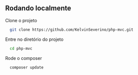 
## Rodando localmente

Clone o projeto

```bash
  git clone https://github.com/KelvinSeverino/php-mvc.git
```

Entre no diretório do projeto

```bash
  cd php-mvc
```

Rode o composer

```bash
  composer update
```